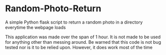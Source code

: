 # Random-Photo-Return
A simple Python flask script to return a random photo in a directory everytime the webpage loads

This application was made over the span of 1 hour. It is not made to be used for anything other than messing around. Be warned that this code is not bug tested nor is it to be relied upon. However, it does work most of the time